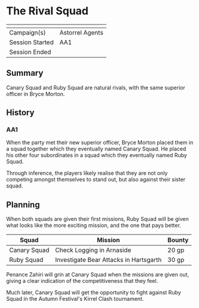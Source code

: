 # The Rival Squad

| []() | |
| --- | --- |
| Campaign(s) | Astorrel Agents |
| Session Started | AA1 |
| Session Ended | |

## Summary

Canary Squad and Ruby Squad are natural rivals, with the same superior officer in Bryce Morton.

## History

### AA1

When the party met their new superior officer, Bryce Morton placed them in a squad together which they eventually named Canary Squad. He placed his other four subordinates in a squad which they eventually named Ruby Squad.

Through inference, the players likely realise that they are not only competing amongst themselves to stand out, but also against their sister squad.

## Planning

When both squads are given their first missions, Ruby Squad will be given what looks like the more exciting mission, and the one that pays better.

| Squad | Mission | Bounty |
| --- | --- | --- |
| Canary Squad | Check Logging in Arnaside | 20 gp |
| Ruby Squad | Investigate Bear Attacks in Hartsgarth | 30 gp |

Penance Zahiri will grin at Canary Squad when the missions are given out, giving a clear indication of the competitiveness that they feel.

Much later, Canary Squad will get the opportunity to fight against Ruby Squad in the Autumn Festival's Kirrel Clash tournament.
